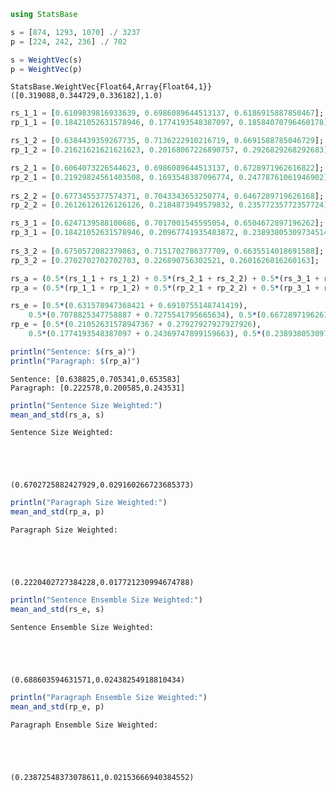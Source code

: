 

```julia
using StatsBase

s = [874, 1293, 1070] ./ 3237
p = [224, 242, 236] ./ 702

s = WeightVec(s)
p = WeightVec(p)
```




    StatsBase.WeightVec{Float64,Array{Float64,1}}([0.319088,0.344729,0.336182],1.0)




```julia
rs_1_1 = [0.6109839816933639, 0.6986089644513137, 0.6186915887850467];
rp_1_1 = [0.18421052631578946, 0.1774193548387097, 0.18584070796460178];

rs_1_2 = [0.6384439359267735, 0.7136222910216719, 0.6691588785046729];
rp_1_2 = [0.21621621621621623, 0.20168067226890757, 0.2926829268292683];

rs_2_1 = [0.6064073226544623, 0.6986089644513137, 0.6728971962616822];
rp_2_1 = [0.21929824561403508, 0.1693548387096774, 0.24778761061946902];
    
rs_2_2 = [0.6773455377574371, 0.7043343653250774, 0.6467289719626168];
rp_2_2 = [0.26126126126126126, 0.2184873949579832, 0.23577235772357724];

rs_3_1 = [0.6247139588100686, 0.7017001545595054, 0.6504672897196262];
rp_3_1 = [0.18421052631578946, 0.20967741935483872, 0.23893805309734514];
    
rs_3_2 = [0.6750572082379863, 0.7151702786377709, 0.6635514018691588];
rp_3_2 = [0.2702702702702703, 0.226890756302521, 0.2601626016260163];

rs_a = (0.5*(rs_1_1 + rs_1_2) + 0.5*(rs_2_1 + rs_2_2) + 0.5*(rs_3_1 + rs_3_2))/3
rp_a = (0.5*(rp_1_1 + rp_1_2) + 0.5*(rp_2_1 + rp_2_2) + 0.5*(rp_3_1 + rp_3_2))/3

rs_e = [0.5*(0.631578947368421 + 0.6910755148741419), 
    0.5*(0.7078825347758887 + 0.7275541795665634), 0.5*(0.6672897196261682 + 0.6841121495327103)]
rp_e = [0.5*(0.21052631578947367 + 0.27927927927927926), 
    0.5*(0.1774193548387097 + 0.24369747899159663), 0.5*(0.23893805309734514 + 0.2845528455284553)]

println("Sentence: $(rs_a)")
println("Paragraph: $(rp_a)")
```

    Sentence: [0.638825,0.705341,0.653583]
    Paragraph: [0.222578,0.200585,0.243531]



```julia
println("Sentence Size Weighted:")
mean_and_std(rs_a, s)
```

    Sentence Size Weighted:





    (0.6702725882427929,0.029160266723685373)




```julia
println("Paragraph Size Weighted:")
mean_and_std(rp_a, p)
```

    Paragraph Size Weighted:





    (0.2220402727384228,0.017721230994674788)




```julia
println("Sentence Ensemble Size Weighted:")
mean_and_std(rs_e, s)
```

    Sentence Ensemble Size Weighted:





    (0.688603594631571,0.02438254918810434)




```julia
println("Paragraph Ensemble Size Weighted:")
mean_and_std(rp_e, p)
```

    Paragraph Ensemble Size Weighted:





    (0.23872548373078611,0.02153666940384552)




```julia

```
